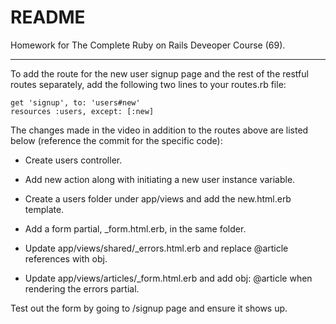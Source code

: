 # README

Homework for The Complete Ruby on Rails Deveoper Course (69).

-----------

To add the route for the new user signup page and the rest of the restful routes separately, add the following two lines to your routes.rb file:

    get 'signup', to: 'users#new'
    resources :users, except: [:new]

The changes made in the video in addition to the routes above are listed below (reference the commit for the specific code):

- Create users controller.

- Add new action along with initiating a new user instance variable.

- Create a users folder under app/views and add the new.html.erb template.

- Add a form partial, _form.html.erb, in the same folder.

- Update app/views/shared/_errors.html.erb and replace @article references with obj.

- Update app/views/articles/_form.html.erb and add obj: @article when rendering the errors partial.

Test out the form by going to /signup page and ensure it shows up.